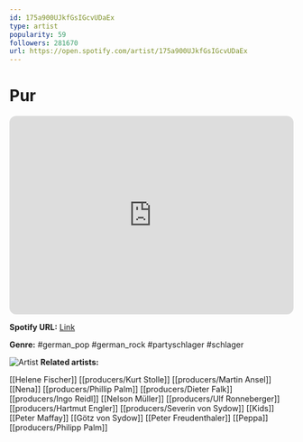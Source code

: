 ```yaml
---
id: 175a900UJkfGsIGcvUDaEx
type: artist
popularity: 59
followers: 281670
url: https://open.spotify.com/artist/175a900UJkfGsIGcvUDaEx
---
```

# Pur

<iframe style="border-radius:12px" src="https://open.spotify.com/embed/artist/175a900UJkfGsIGcvUDaEx" width="100%" height="352" frameBorder="0" allowfullscreen="" allow="autoplay; clipboard-write; encrypted-media; fullscreen; picture-in-picture" loading="lazy"></iframe>

**Spotify URL:** [Link](https://open.spotify.com/artist/175a900UJkfGsIGcvUDaEx)

**Genre:**  #german_pop #german_rock #partyschlager #schlager

![Artist](https://i.scdn.co/image/ab6761610000e5ebc76b8225e020501521e33214)
**Related artists:**

[[Helene Fischer]]
[[producers/Kurt Stolle]]
[[producers/Martin Ansel]]
[[Nena]]
[[producers/Phillip Palm]]
[[producers/Dieter Falk]]
[[producers/Ingo Reidl]]
[[Nelson Müller]]
[[producers/Ulf Ronneberger]]
[[producers/Hartmut Engler]]
[[producers/Severin von Sydow]]
[[Kids]]
[[Peter Maffay]]
[[Götz von Sydow]]
[[Peter Freudenthaler]]
[[Peppa]]
[[producers/Philipp Palm]]
